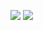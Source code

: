 
<!---
rebzyyxs/rebzyyxs is a ✨ special ✨ repository because its `README.md` (this file) appears on your GitHub profile.
You can click the Preview link to take a look at your changes.
--->

![](https://i.pinimg.com/originals/fc/01/06/fc0106026cb93e313abee670aba1133a.gif)
![](https://i.pinimg.com/originals/45/6e/2a/456e2a67a69c4477041fce7e9e9f34eb.gif)
